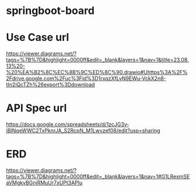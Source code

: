 # springboot-board

# Use Case url

https://viewer.diagrams.net/?tags=%7B%7D&highlight=0000ff&edit=_blank&layers=1&nav=1&title=23.08.13%20-%20%EA%B2%8C%EC%8B%9C%ED%8C%90.drawio#Uhttps%3A%2F%2Fdrive.google.com%2Fuc%3Fid%3D1rxqzXfLyN9EWu-VckX2n8-tIn2iQcTZh%26export%3Ddownload

# API Spec url

https://docs.google.com/spreadsheets/d/1zcJG3v-iBINqeWWC2TxPknrJA_S2RcpN_M1Lwvzef08/edit?usp=sharing

# ERD

https://viewer.diagrams.net/?tags=%7B%7D&highlight=0000ff&edit=_blank&layers=1&nav=1#G1LRexmSEaVMgkvBGnjRMuUr7xUPt3APlu
